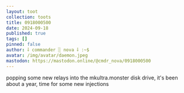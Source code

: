```yaml
---
layout: toot
collection: toots
title: 0918000500
date: 2024-09-18
published: true
tags: []
pinned: false
author: ⸸ commander ░ nova ⸸ :~$
avatar: /img/avatar/daemon.jpeg
mastodon: https://mastodon.online/@cmdr_nova/0918000500
---
```


popping some new relays into the mkultra.monster disk drive, it's been about a year, time for some new injections
